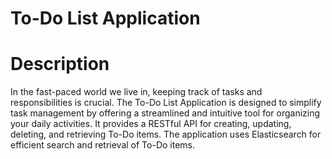 # To-Do List Application

# Description

  In the fast-paced world we live in, keeping track of tasks and responsibilities is crucial. The To-Do List Application is designed to simplify task management by offering a streamlined and intuitive tool for organizing your daily activities. It provides a RESTful API for creating, updating, deleting, and retrieving To-Do items. The application uses Elasticsearch for efficient search and retrieval of To-Do items.

